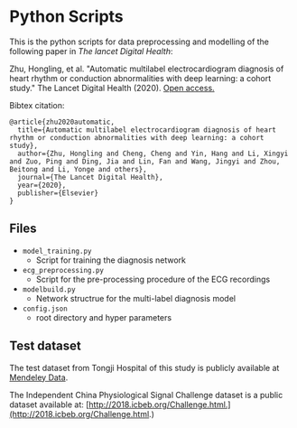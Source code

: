 # Python Scripts
This is the python scripts for data preprocessing and modelling of the following paper in *The lancet Digital Health*:

Zhu, Hongling, et al. "Automatic multilabel electrocardiogram diagnosis of heart rhythm or conduction abnormalities with deep learning: a cohort study." The Lancet Digital Health (2020). [Open access.](https://www.thelancet.com/journals/landig/article/PIIS2589-7500(20)30107-2/fulltext) 

Bibtex citation:

	@article{zhu2020automatic,
	  title={Automatic multilabel electrocardiogram diagnosis of heart rhythm or conduction abnormalities with deep learning: a cohort study},	
	  author={Zhu, Hongling and Cheng, Cheng and Yin, Hang and Li, Xingyi and Zuo, Ping and Ding, Jia and Lin, Fan and Wang, Jingyi and Zhou, Beitong and Li, Yonge and others},
	  journal={The Lancet Digital Health},
	  year={2020},
	  publisher={Elsevier}
	}


## Files

* `model_training.py `
	* Script for training the diagnosis network
* `ecg_preprocessing.py`
	* Script for the pre-processing procedure of the ECG recordings
* `modelbuild.py`
	* Network structrue for the multi-label diagnosis model
* `config.json`
	* root directory and hyper parameters


## Test dataset
The test dataset from Tongji
Hospital of this study is publicly available at [Mendeley Data](https://data.mendeley.com/datasets/6jd4rn2z9x/1).

The Independent China Physiological Signal
Challenge dataset is a public dataset available at: [http://2018.icbeb.org/Challenge.html.](http://2018.icbeb.org/Challenge.html.)




